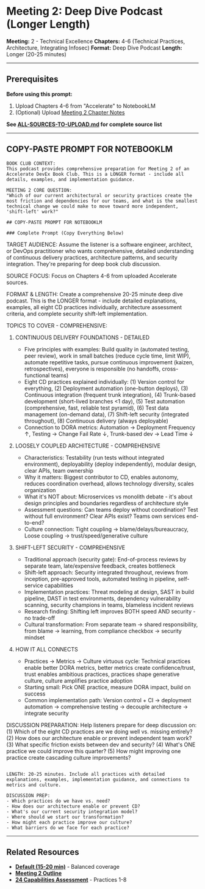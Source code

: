 # Meeting 2: Deep Dive Podcast (Longer Length)

**Meeting:** 2 - Technical Excellence
**Chapters:** 4-6 (Technical Practices, Architecture, Integrating Infosec)
**Format:** Deep Dive Podcast
**Length:** Longer (20-25 minutes)

---

## Prerequisites

**Before using this prompt:**
1. Upload Chapters 4-6 from "Accelerate" to NotebookLM
2. (Optional) Upload [Meeting 2 Chapter Notes](../../meetings/meeting-2/chapter-notes.md)

**See [ALL-SOURCES-TO-UPLOAD.md](ALL-SOURCES-TO-UPLOAD.md) for complete source list**

---

## COPY-PASTE PROMPT FOR NOTEBOOKLM

```
BOOK CLUB CONTEXT:
This podcast provides comprehensive preparation for Meeting 2 of an Accelerate DevEx Book Club. This is a LONGER format - include all details, examples, and implementation guidance.

MEETING 2 CORE QUESTION:
"Which of our current architectural or security practices create the most friction and dependencies for our teams, and what is the smallest technical change we could make to move toward more independent, 'shift-left' work?"

## COPY-PASTE PROMPT FOR NOTEBOOKLM

### Complete Prompt (Copy Everything Below)

```
TARGET AUDIENCE:
Assume the listener is a software engineer, architect, or DevOps practitioner who wants comprehensive, detailed understanding of continuous delivery practices, architecture patterns, and security integration. They're preparing for deep book club discussion.

SOURCE FOCUS:
Focus on Chapters 4-6 from uploaded Accelerate sources.

FORMAT & LENGTH:
Create a comprehensive 20-25 minute deep dive podcast. This is the LONGER format - include detailed explanations, examples, all eight CD practices individually, architecture assessment criteria, and complete security shift-left implementation.

TOPICS TO COVER - COMPREHENSIVE:

1. CONTINUOUS DELIVERY FOUNDATIONS - DETAILED
   - Five principles with examples: Build quality in (automated testing, peer review), work in small batches (reduce cycle time, limit WIP), automate repetitive tasks, pursue continuous improvement (kaizen, retrospectives), everyone is responsible (no handoffs, cross-functional teams)
   - Eight CD practices explained individually: (1) Version control for everything, (2) Deployment automation (one-button deploys), (3) Continuous integration (frequent trunk integration), (4) Trunk-based development (short-lived branches <1 day), (5) Test automation (comprehensive, fast, reliable test pyramid), (6) Test data management (on-demand data), (7) Shift-left security (integrated throughout), (8) Continuous delivery (always deployable)
   - Connection to DORA metrics: Automation → Deployment Frequency ↑, Testing → Change Fail Rate ↓, Trunk-based dev → Lead Time ↓

2. LOOSELY COUPLED ARCHITECTURE - COMPREHENSIVE
   - Characteristics: Testability (run tests without integrated environment), deployability (deploy independently), modular design, clear APIs, team ownership
   - Why it matters: Biggest contributor to CD, enables autonomy, reduces coordination overhead, allows technology diversity, scales organization
   - What it's NOT about: Microservices vs monolith debate - it's about design principles and boundaries regardless of architecture style
   - Assessment questions: Can teams deploy without coordination? Test without full environment? Clear APIs exist? Teams own services end-to-end?
   - Culture connection: Tight coupling → blame/delays/bureaucracy, Loose coupling → trust/speed/generative culture

3. SHIFT-LEFT SECURITY - COMPREHENSIVE
   - Traditional approach (security gate): End-of-process reviews by separate team, late/expensive feedback, creates bottleneck
   - Shift-left approach: Security integrated throughout, reviews from inception, pre-approved tools, automated testing in pipeline, self-service capabilities
   - Implementation practices: Threat modeling at design, SAST in build pipeline, DAST in test environments, dependency vulnerability scanning, security champions in teams, blameless incident reviews
   - Research finding: Shifting left improves BOTH speed AND security - no trade-off
   - Cultural transformation: From separate team → shared responsibility, from blame → learning, from compliance checkbox → security mindset

4. HOW IT ALL CONNECTS
   - Practices → Metrics → Culture virtuous cycle: Technical practices enable better DORA metrics, better metrics create confidence/trust, trust enables ambitious practices, practices shape generative culture, culture amplifies practice adoption
   - Starting small: Pick ONE practice, measure DORA impact, build on success
   - Common implementation path: Version control + CI → deployment automation → comprehensive testing → decouple architecture → integrate security

DISCUSSION PREPARATION:
Help listeners prepare for deep discussion on: (1) Which of the eight CD practices are we doing well vs. missing entirely? (2) How does our architecture enable or prevent independent team work? (3) What specific friction exists between dev and security? (4) What's ONE practice we could improve this quarter? (5) How might improving one practice create cascading culture improvements?
```

LENGTH: 20-25 minutes. Include all practices with detailed explanations, examples, implementation guidance, and connections to metrics and culture.

DISCUSSION PREP:
- Which practices do we have vs. need?
- How does our architecture enable or prevent CD?
- What's our current security integration model?
- Where should we start our transformation?
- How might each practice improve our culture?
- What barriers do we face for each practice?
```

---

## Related Resources

- **[Default (15-20 min)](podcast-deep-dive-default.md)** - Balanced coverage
- **[Meeting 2 Outline](../../meetings/meeting-2/outline.md)**
- **[24 Capabilities Assessment](../../assessments/24-capabilities-assessment.md)** - Practices 1-8
